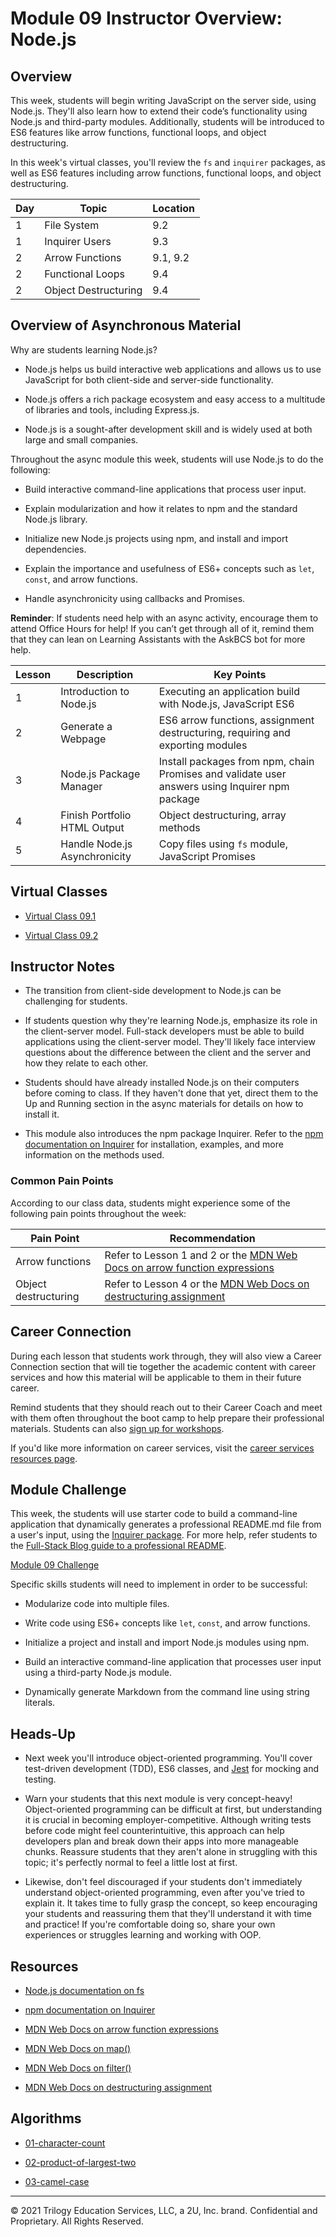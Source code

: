 # Module 09 Instructor Overview: Node.js

## Overview

This week, students will begin writing JavaScript on the server side, using Node.js. They'll also learn how to extend their code’s functionality using Node.js and third-party modules. Additionally, students will be introduced to ES6 features like arrow functions, functional loops, and object destructuring.

In this week's virtual classes, you'll review the `fs` and `inquirer` packages, as well as ES6 features including arrow functions, functional loops, and object destructuring. 

| Day  | Topic                  | Location |
| ---  | ---                    | ---      |
| 1    | File System            | 9.2      |
| 1    | Inquirer Users         | 9.3      |
| 2    | Arrow Functions        | 9.1, 9.2 |
| 2    | Functional Loops       | 9.4      |
| 2    | Object Destructuring   | 9.4      |

## Overview of Asynchronous Material 

Why are students learning Node.js?

* Node.js helps us build interactive web applications and allows us to use JavaScript for both client-side and server-side functionality.

* Node.js offers a rich package ecosystem and easy access to a multitude of libraries and tools, including Express.js. 

* Node.js is a sought-after development skill and is widely used at both large and small companies.

Throughout the async module this week, students will use Node.js to do the following:

* Build interactive command-line applications that process user input.

* Explain modularization and how it relates to npm and the standard Node.js library.

* Initialize new Node.js projects using npm, and install and import dependencies.

* Explain the importance and usefulness of ES6+ concepts such as `let`, `const`, and arrow functions.

* Handle asynchronicity using callbacks and Promises.

**Reminder**: If students need help with an async activity, encourage them to attend Office Hours for help! If you can’t get through all of it, remind them that they can lean on Learning Assistants with the AskBCS bot for more help.

| Lesson           | Description                    | Key Points                                                                                     |
| ---              | ---                            | ---                                                                                            |
| 1                | Introduction to Node.js        | Executing an application build with Node.js, JavaScript ES6                                    |
| 2                | Generate a Webpage             | ES6 arrow functions, assignment destructuring, requiring and exporting modules                 |
| 3                | Node.js Package Manager        | Install packages from npm, chain Promises and validate user answers using Inquirer npm package |
| 4                | Finish Portfolio HTML Output   | Object destructuring, array methods                                                            |
| 5                | Handle Node.js Asynchronicity  | Copy files using `fs` module, JavaScript Promises                                              |

## Virtual Classes

* [Virtual Class 09.1](./09.1-REQUIRED.md)

* [Virtual Class 09.2](./09.2-REQUIRED.md)

## Instructor Notes

* The transition from client-side development to Node.js can be challenging for students. 

* If students question why they're learning Node.js, emphasize its role in the client-server model. Full-stack developers must be able to build applications using the client-server model. They'll likely face interview questions about the difference between the client and the server and how they relate to each other.

* Students should have already installed Node.js on their computers before coming to class. If they haven't done that yet, direct them to the Up and Running section in the async materials for details on how to install it.  

* This module also introduces the npm package Inquirer. Refer to the [npm documentation on Inquirer](https://www.npmjs.com/package/inquirer) for installation, examples, and more information on the methods used. 

### Common Pain Points

According to our class data, students might experience some of the following pain points throughout the week:

| Pain Point                          | Recommendation       |
| ---                                 | ---                  |
| Arrow functions                     | Refer to Lesson 1 and 2 or the [MDN Web Docs on arrow function expressions](https://developer.mozilla.org/en-US/docs/Web/JavaScript/Reference/Functions/Arrow_functions)  |
| Object destructuring                | Refer to Lesson 4 or the [MDN Web Docs on destructuring assignment](https://developer.mozilla.org/en-US/docs/Web/JavaScript/Reference/Operators/Destructuring_assignment) |

## Career Connection

During each lesson that students work through, they will also view a Career Connection section that will tie together the academic content with career services and how this material will be applicable to them in their future career.

Remind students that they should reach out to their Career Coach and meet with them often throughout the boot camp to help prepare their professional materials. Students can also [sign up for workshops](https://careernetwork.2u.com/?utm_medium=Academics&utm_source=boot_camp).

If you'd like more information on career services, visit the [career services resources page](https://github.com/coding-boot-camp/fullstack-prework/pull/80/).

## Module Challenge

This week, the students will use starter code to build a command-line application that dynamically generates a professional README.md file from a user's input, using the [Inquirer package](https://www.npmjs.com/package/inquirer). For more help, refer students to the [Full-Stack Blog guide to a professional README](https://coding-boot-camp.github.io/full-stack/github/professional-readme-guide).

[Module 09 Challenge](../../01-Class-Content/09-NodeJS/02-Challenge)

Specific skills students will need to implement in order to be successful:

* Modularize code into multiple files.

* Write code using ES6+ concepts like `let`, `const`, and arrow functions.

* Initialize a project and install and import Node.js modules using npm.

* Build an interactive command-line application that processes user input using a third-party Node.js module.

* Dynamically generate Markdown from the command line using string literals.

## Heads-Up

* Next week you'll introduce object-oriented programming. You'll cover test-driven development (TDD), ES6 classes, and [Jest](https://jestjs.io/) for mocking and testing.

* Warn your students that this next module is very concept-heavy! Object-oriented programming can be difficult at first, but understanding it is crucial in becoming employer-competitive. Although writing tests before code might feel counterintuitive, this approach can help developers plan and break down their apps into more manageable chunks. Reassure students that they aren't alone in struggling with this topic; it's perfectly normal to feel a little lost at first. 

* Likewise, don't feel discouraged if your students don't immediately understand object-oriented programming, even after you've tried to explain it. It takes time to fully grasp the concept, so keep encouraging your students and reassuring them that they'll understand it with time and practice! If you're comfortable doing so, share your own experiences or struggles learning and working with OOP.

## Resources

* [Node.js documentation on fs](https://nodejs.org/api/fs.html)

* [npm documentation on Inquirer](https://www.npmjs.com/package/inquirer)

* [MDN Web Docs on arrow function expressions](https://developer.mozilla.org/en-US/docs/Web/JavaScript/Reference/Functions/Arrow_functions)

* [MDN Web Docs on map()](https://developer.mozilla.org/en-US/docs/Web/JavaScript/Reference/Global_Objects/Array/map)

* [MDN Web Docs on filter()](https://developer.mozilla.org/en-US/docs/Web/JavaScript/Reference/Global_Objects/Array/filter)

* [MDN Web Docs on destructuring assignment](https://developer.mozilla.org/en-US/docs/Web/JavaScript/Reference/Operators/Destructuring_assignment)

## Algorithms

* [01-character-count](../../01-Class-Content/09-NodeJS/03-Algorithms/01-character-count)

* [02-product-of-largest-two](../../01-Class-Content/09-NodeJS/03-Algorithms/02-product-of-largest-two)

* [03-camel-case](../../01-Class-Content/09-NodeJS/03-Algorithms/03-camel-case)

---
© 2021 Trilogy Education Services, LLC, a 2U, Inc. brand. Confidential and Proprietary. All Rights Reserved.
